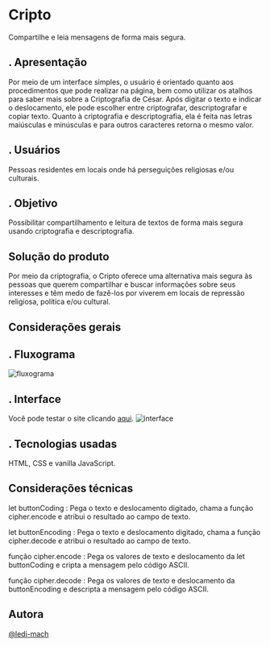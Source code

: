 
# Cripto
Compartilhe e leia mensagens de forma mais segura.
 
## . Apresentação
Por meio de um interface simples, o usuário é orientado quanto aos procedimentos
que pode realizar na página, bem como utilizar os atalhos para saber mais sobre 
a Criptografia de César. Após digitar o texto e indicar o deslocamento, ele pode escolher
entre criptografar, descriptografar e copiar texto. Quanto à criptografia e descriptografia, ela é feita nas letras maiúsculas e minúsculas e para outros caracteres retorna o mesmo valor.

## . Usuários
Pessoas residentes em locais onde há perseguições religiosas e/ou culturais.
## . Objetivo
Possibilitar compartilhamento e leitura de textos de forma mais
segura usando criptografia e descriptografia.
## Solução do produto
Por meio da criptografia, o Cripto oferece uma alternativa mais segura às pessoas que querem compartilhar
e buscar informações sobre seus interesses e têm medo de fazê-los por viverem em locais de repressão religiosa,
política e/ou cultural.

## Considerações gerais
## . Fluxograma
![fluxograma](https://trello-attachments.s3.amazonaws.com/60b6f02a6170db71ca7a01cd/651x491/64d9e5e9bd35a4a911eb855dbcbbc8d6/fluxograma.jpg)
## . Interface
Você pode testar o site clicando <a href="https://ledi-mach.github.io/SAP006-cipher/">aqui</a>.
![interface](https://trello-attachments.s3.amazonaws.com/60b53123ac587361d2670496/60c7849fda15ae57c5fe53be/4bdb57c2b328dbe41dd02414766fdcd0/Screenshot_from_2021-06-18_12-54-05.png)
## . Tecnologias usadas
HTML, CSS e vanilla JavaScript.
## Considerações técnicas
 let buttonCoding : Pega o texto e deslocamento digitado, chama a função cipher.encode e atribui o resultado
 ao campo de texto.

 let buttonEncoding : Pega o texto e deslocamento digitado, chama a função cipher.decode e atribui o resultado ao 
 campo de texto.

 função cipher.encode : Pega os valores de texto e deslocamento da let buttonCoding e cripta a mensagem pelo código ASCII.

 função cipher.decode : Pega os valores de texto e deslocamento da buttonEncoding e descripta a mensagem pelo código ASCII.
## Autora
[@ledi-mach](https://github.com/ledi-mach)
